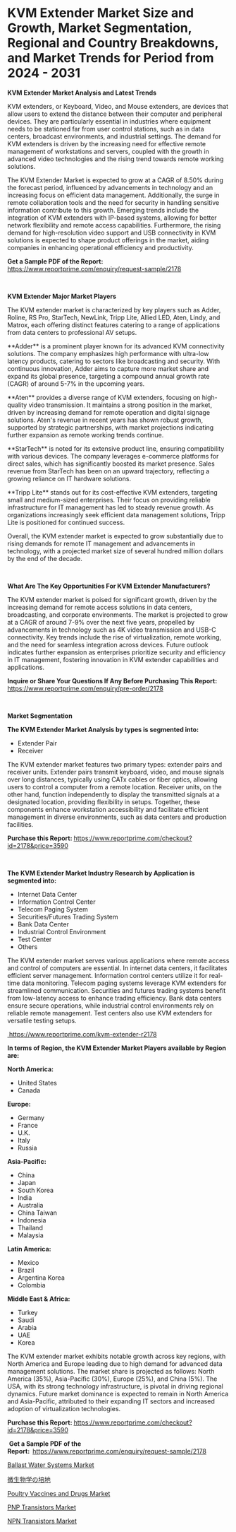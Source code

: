 <p><h1>KVM Extender Market Size and Growth, Market Segmentation, Regional and Country Breakdowns, and Market Trends for Period from 2024 -  2031</h1></p><p><strong>KVM Extender Market Analysis and Latest Trends</strong></p>
<p><p>KVM extenders, or Keyboard, Video, and Mouse extenders, are devices that allow users to extend the distance between their computer and peripheral devices. They are particularly essential in industries where equipment needs to be stationed far from user control stations, such as in data centers, broadcast environments, and industrial settings. The demand for KVM extenders is driven by the increasing need for effective remote management of workstations and servers, coupled with the growth in advanced video technologies and the rising trend towards remote working solutions.</p><p>The KVM Extender Market is expected to grow at a CAGR of 8.50% during the forecast period, influenced by advancements in technology and an increasing focus on efficient data management. Additionally, the surge in remote collaboration tools and the need for security in handling sensitive information contribute to this growth. Emerging trends include the integration of KVM extenders with IP-based systems, allowing for better network flexibility and remote access capabilities. Furthermore, the rising demand for high-resolution video support and USB connectivity in KVM solutions is expected to shape product offerings in the market, aiding companies in enhancing operational efficiency and productivity.</p></p>
<p><strong>Get a Sample PDF of the Report:&nbsp;</strong> <a href="https://www.reportprime.com/enquiry/request-sample/2178">https://www.reportprime.com/enquiry/request-sample/2178</a></p>
<p>&nbsp;</p>
<p><strong>KVM Extender Major Market Players</strong></p>
<p><p>The KVM extender market is characterized by key players such as Adder, Roline, RS Pro, StarTech, NewLink, Tripp Lite, Allied LED, Aten, Lindy, and Matrox, each offering distinct features catering to a range of applications from data centers to professional AV setups.</p><p>**Adder** is a prominent player known for its advanced KVM connectivity solutions. The company emphasizes high performance with ultra-low latency products, catering to sectors like broadcasting and security. With continuous innovation, Adder aims to capture more market share and expand its global presence, targeting a compound annual growth rate (CAGR) of around 5-7% in the upcoming years.</p><p>**Aten** provides a diverse range of KVM extenders, focusing on high-quality video transmission. It maintains a strong position in the market, driven by increasing demand for remote operation and digital signage solutions. Aten's revenue in recent years has shown robust growth, supported by strategic partnerships, with market projections indicating further expansion as remote working trends continue.</p><p>**StarTech** is noted for its extensive product line, ensuring compatibility with various devices. The company leverages e-commerce platforms for direct sales, which has significantly boosted its market presence. Sales revenue from StarTech has been on an upward trajectory, reflecting a growing reliance on IT hardware solutions.</p><p>**Tripp Lite** stands out for its cost-effective KVM extenders, targeting small and medium-sized enterprises. Their focus on providing reliable infrastructure for IT management has led to steady revenue growth. As organizations increasingly seek efficient data management solutions, Tripp Lite is positioned for continued success.</p><p>Overall, the KVM extender market is expected to grow substantially due to rising demands for remote IT management and advancements in technology, with a projected market size of several hundred million dollars by the end of the decade.</p></p>
<p>&nbsp;</p>
<p><strong>What Are The Key Opportunities For KVM Extender Manufacturers?</strong></p>
<p><p>The KVM extender market is poised for significant growth, driven by the increasing demand for remote access solutions in data centers, broadcasting, and corporate environments. The market is projected to grow at a CAGR of around 7-9% over the next five years, propelled by advancements in technology such as 4K video transmission and USB-C connectivity. Key trends include the rise of virtualization, remote working, and the need for seamless integration across devices. Future outlook indicates further expansion as enterprises prioritize security and efficiency in IT management, fostering innovation in KVM extender capabilities and applications.</p></p>
<p><strong>Inquire or Share Your Questions If Any Before Purchasing This Report:</strong> <a href="https://www.reportprime.com/enquiry/pre-order/2178">https://www.reportprime.com/enquiry/pre-order/2178</a></p>
<p>&nbsp;</p>
<p><strong>Market Segmentation</strong></p>
<p><strong>The KVM Extender Market Analysis by types is segmented into:</strong></p>
<p><ul><li>Extender Pair</li><li>Receiver</li></ul></p>
<p><p>The KVM extender market features two primary types: extender pairs and receiver units. Extender pairs transmit keyboard, video, and mouse signals over long distances, typically using CATx cables or fiber optics, allowing users to control a computer from a remote location. Receiver units, on the other hand, function independently to display the transmitted signals at a designated location, providing flexibility in setups. Together, these components enhance workstation accessibility and facilitate efficient management in diverse environments, such as data centers and production facilities.</p></p>
<p><strong>Purchase this Report:&nbsp;</strong><a href="https://www.reportprime.com/checkout?id=2178&price=3590">https://www.reportprime.com/checkout?id=2178&price=3590</a></p>
<p>&nbsp;</p>
<p><strong>The KVM Extender Market Industry Research by Application is segmented into:</strong></p>
<p><ul><li>Internet Data Center</li><li>Information Control Center</li><li>Telecom Paging System</li><li>Securities/Futures Trading System</li><li>Bank Data Center</li><li>Industrial Control Environment</li><li>Test Center</li><li>Others</li></ul></p>
<p><p>The KVM extender market serves various applications where remote access and control of computers are essential. In internet data centers, it facilitates efficient server management. Information control centers utilize it for real-time data monitoring. Telecom paging systems leverage KVM extenders for streamlined communication. Securities and futures trading systems benefit from low-latency access to enhance trading efficiency. Bank data centers ensure secure operations, while industrial control environments rely on reliable remote management. Test centers also use KVM extenders for versatile testing setups.</p></p>
<p><a href="https://www.reportprime.com/kvm-extender-r2178">&nbsp;https://www.reportprime.com/kvm-extender-r2178</a></p>
<p><strong>In terms of Region, the KVM Extender Market Players available by Region are:</strong></p>
<p>
    <p> <strong> North America: </strong>
        <ul>
            <li>United States</li>
            <li>Canada</li>
        </ul>
        </p> 
    <p> <strong> Europe: </strong>
        <ul>
            <li>Germany</li>
            <li>France</li>
            <li>U.K.</li>
            <li>Italy</li>
            <li>Russia</li>
        </ul>
        </p> 
    <p> <strong> Asia-Pacific: </strong>
        <ul>
            <li>China</li>
            <li>Japan</li>
            <li>South Korea</li>
            <li>India</li>
            <li>Australia</li>
            <li>China Taiwan</li>
            <li>Indonesia</li>
            <li>Thailand</li>
            <li>Malaysia</li>
        </ul>
        </p> 
    <p> <strong> Latin America: </strong>
        <ul>
            <li>Mexico</li>
            <li>Brazil</li>
            <li>Argentina Korea</li>
            <li>Colombia</li>
        </ul>
        </p> 
    <p> <strong> Middle East & Africa: </strong>
        <ul>
            <li>Turkey</li>
            <li>Saudi</li>
            <li>Arabia</li>
            <li>UAE</li>
            <li>Korea</li>
        </ul>
    </p>
    </p>
<p><p>The KVM extender market exhibits notable growth across key regions, with North America and Europe leading due to high demand for advanced data management solutions. The market share is projected as follows: North America (35%), Asia-Pacific (30%), Europe (25%), and China (5%). The USA, with its strong technology infrastructure, is pivotal in driving regional dynamics. Future market dominance is expected to remain in North America and Asia-Pacific, attributed to their expanding IT sectors and increased adoption of virtualization technologies.</p></p>
<p><strong>Purchase this Report: </strong><a href="https://www.reportprime.com/checkout?id=2178&price=3590">https://www.reportprime.com/checkout?id=2178&price=3590</a></p>
<p>&nbsp;<strong>Get a Sample PDF of the Report:&nbsp;&nbsp;</strong><a href="https://www.reportprime.com/enquiry/request-sample/2178">https://www.reportprime.com/enquiry/request-sample/2178</a></p>
<p><strong></strong></p>
<p><p><a href="https://www.linkedin.com/pulse/exploring-ballast-water-systems-market-dynamics-revenue-analysis-wxsue?trackingId=dR31yrBkRqCfuRimaBCX4w%3D%3D">Ballast Water Systems Market</a></p><p><a href="https://medium.com/@verniebarton2023/%E5%BE%AE%E7%94%9F%E7%89%A9%E5%AD%A6%E3%83%A1%E3%83%87%E3%82%A3%E3%82%A2%E3%81%AE%E6%96%87%E5%8C%96%E5%B8%82%E5%A0%B4%E3%83%88%E3%83%AC%E3%83%B3%E3%83%89-%E5%BE%AE%E7%94%9F%E7%89%A9%E5%AD%A6%E3%83%A1%E3%83%87%E3%82%A3%E3%82%A2%E3%81%AE%E6%96%87%E5%8C%96%E5%B8%82%E5%A0%B4%E6%B4%9E%E5%AF%9F%E3%81%A8%E4%BA%88%E6%B8%AC%E5%88%86%E6%9E%90%E3%81%AB%E7%84%A6%E7%82%B9%E3%82%92%E5%BD%93%E3%81%A6%E3%82%8B-2024%E5%B9%B4-2031%E5%B9%B4-9dfec69a9443">微生物学の培地</a></p><p><a href="https://issuu.com/reportprime-2/docs/poultry-vaccines-and-drugs-market-s_bc812e8ab73f23">Poultry Vaccines and Drugs Market</a></p><p><a href="https://github.com/JubayerMia832/Market-Research-Report-List-1/blob/main/pnp-transistors-market.md">PNP Transistors Market</a></p><p><a href="https://github.com/SamiaAhmed361/Market-Research-Report-List-1/blob/main/npn-transistors-market.md">NPN Transistors Market</a></p></p>